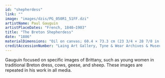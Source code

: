 ```yaml
---
id: "shepherdess"
link: ""
image: "images/dzis/PG_050R1_51FF.dzi"
artistName: Paul Gauguin
artistPlaceDates: "French, 1848–1903"
title: "The Breton Shepherdess"
date: "1886"
materialDimensions: "Oil on canvas; 60.4 × 73.3 cm (23 3/4 × 28 7/8 in.)"
creditAccessionNumber: "Laing Art Gallery, Tyne & Wear Archives & Museums, Newcastle upon Tyne"
---
```


Gauguin focused on specific images of Brittany, such as young women in traditional Breton dress, cows, geese, and sheep. These images are repeated in his work in all media.
